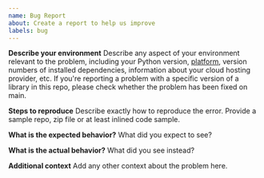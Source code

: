 ```yaml
---
name: Bug Report
about: Create a report to help us improve
labels: bug
---
```


**Describe your environment** Describe any aspect of your environment relevant to the problem, including your Python version, [platform](https://docs.python.org/3/library/platform.html), version numbers of installed dependencies, information about your cloud hosting provider, etc. If you're reporting a problem with a specific version of a library in this repo, please check whether the problem has been fixed on main.

**Steps to reproduce**
Describe exactly how to reproduce the error. Provide a sample repo, zip file or at least inlined code sample.

**What is the expected behavior?**
What did you expect to see?

**What is the actual behavior?**
What did you see instead?

**Additional context**
Add any other context about the problem here.
